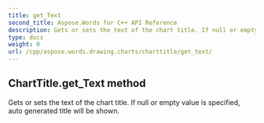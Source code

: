 ```yaml
---
title: get_Text
second_title: Aspose.Words for C++ API Reference
description: Gets or sets the text of the chart title. If null or empty value is specified, auto generated title will be shown. 
type: docs
weight: 0
url: /cpp/aspose.words.drawing.charts/charttitle/get_text/
---
```

## ChartTitle.get_Text method


Gets or sets the text of the chart title. If null or empty value is specified, auto generated title will be shown. 

